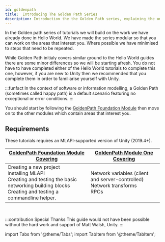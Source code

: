 ```yaml
---
id: goldenpath
title:  Introducing The Golden Path Series
description: Introduction the the Golden Path series, explaining the undeerliying aim of the series. 
---
```


In the Golden path series of tutorials we will build on the work we have already done in Hello World. We have made the series modular so that you can work on the areas that interest you. Where possible we have minimised to steps that need to be repeated.

While Golden Path initialy covers similar ground to the Hello World guides there are some minor differences so we will be starting afresh. You do not have to have completed either of the Hello World tutorials to complete this one, however, if you are new to Unity then we recommended that you  complete them in order to familiarise yourself with Unity. 

:::funfact
In the context of software or information modelling, a Golden Path (sometimes called happy path) is a default scenario featuring no exceptional or error conditions.
:::

You should start by following the [GoldenPath Foundation Module](../../tutorials/goldenpath_series/goldenpath_foundation_module.md) then move on to the other modules which contain areas that interest you.

## Requirements

These tutorials requires an MLAPI-supported version of Unity (2019.4+).



<div class="table-columns-plain">

| [GoldenPath Foundation Module<br/> Covering](../../tutorials/goldenpath_series/goldenpath_foundation_module.md) |[GoldenPath Module One<br/> Covering](gp_module_one.md)|
| -- | -- |
| Creating a new project<br/>  Installing MLAPI<br/>   Creating and testing the basic networking building blocks<br/>  Creating and testing a commandline helper. |   Network variables (client and server-controlled)<br/> Network transforms <br/> RPCs  |
<br/> 

</div>




:::contribution Special Thanks
This guide would not have been possible without the hard work and support of Matt Walsh, Unity. 
:::

import Tabs from '@theme/Tabs';
import TabItem from '@theme/TabItem';